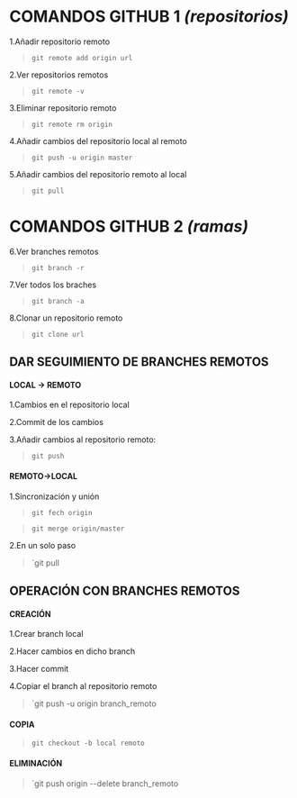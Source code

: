# **COMANDOS GITHUB 1** *(repositorios)*


1.Añadir repositorio remoto
> `git remote add origin url`

2.Ver repositorios remotos
> `git remote -v`

3.Eliminar repositorio remoto
> `git remote rm origin`

4.Añadir cambios del repositorio local al remoto
> `git push -u origin master`

5.Añadir cambios del repositorio remoto al local
> `git pull`

# **COMANDOS GITHUB 2** *(ramas)*

6.Ver branches remotos
> `git branch -r`

7.Ver todos los braches
> `git branch -a`

8.Clonar un repositorio remoto
> `git clone url`

## DAR SEGUIMIENTO DE BRANCHES REMOTOS

#### LOCAL -> REMOTO

1.Cambios en el repositorio local

2.Commit de los cambios

3.Añadir cambios al repositorio remoto:
> `git push`

#### REMOTO->LOCAL

1.Sincronización y unión

> `git fech origin`

> `git merge origin/master`

2.En un solo paso
> `git pull

## OPERACIÓN CON BRANCHES REMOTOS

#### CREACIÓN

1.Crear branch local

2.Hacer cambios en dicho branch

3.Hacer commit

4.Copiar el branch al repositorio remoto
> `git push -u origin branch_remoto

#### COPIA

> `git checkout -b local remoto`

#### ELIMINACIÓN

> `git push origin --delete branch_remoto

